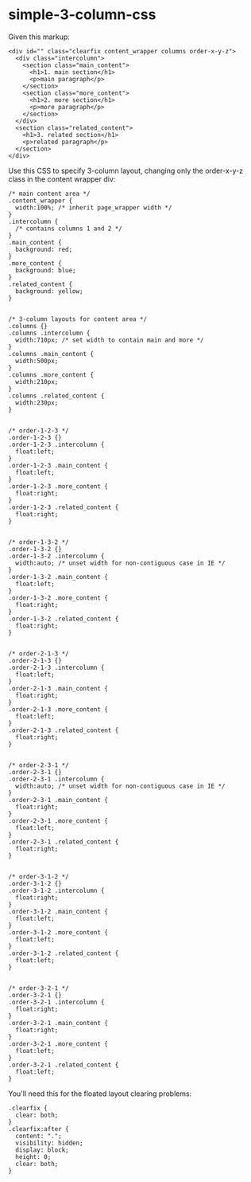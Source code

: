 simple-3-column-css
===================

Given this markup:

    <div id="" class="clearfix content_wrapper columns order-x-y-z">
      <div class="intercolumn">
        <section class="main_content">
          <h1>1. main section</h1>
          <p>main paragraph</p>
        </section>
        <section class="more_content">
          <h1>2. more section</h1>
          <p>more paragraph</p>
        </section>
      </div>
      <section class="related_content">
        <h1>3. related section</h1>
        <p>related paragraph</p>
      </section>
    </div>


Use this CSS to specify 3-column layout, changing only the order-x-y-z class in the content wrapper div:

    /* main content area */
    .content_wrapper {
      width:100%; /* inherit page_wrapper width */
    }
    .intercolumn {
      /* contains columns 1 and 2 */
    }
    .main_content {
      background: red;
    }
    .more_content {
      background: blue;
    }
    .related_content {
      background: yellow;
    }
    

    /* 3-column layouts for content area */
    .columns {}
    .columns .intercolumn {
      width:710px; /* set width to contain main and more */
    }
    .columns .main_content {
      width:500px;
    }
    .columns .more_content {
      width:210px;
    }
    .columns .related_content {
      width:230px;
    }


    /* order-1-2-3 */
    .order-1-2-3 {}
    .order-1-2-3 .intercolumn {
      float:left;
    }
    .order-1-2-3 .main_content {
      float:left;
    }
    .order-1-2-3 .more_content {
      float:right;
    }
    .order-1-2-3 .related_content {
      float:right;
    }


    /* order-1-3-2 */
    .order-1-3-2 {}
    .order-1-3-2 .intercolumn {
      width:auto; /* unset width for non-contiguous case in IE */
    }
    .order-1-3-2 .main_content {
      float:left;
    }
    .order-1-3-2 .more_content {
      float:right;
    }
    .order-1-3-2 .related_content {
      float:right;
    }


    /* order-2-1-3 */
    .order-2-1-3 {}
    .order-2-1-3 .intercolumn {
      float:left;
    }
    .order-2-1-3 .main_content {
      float:right;
    }
    .order-2-1-3 .more_content {
      float:left;
    }
    .order-2-1-3 .related_content {
      float:right;
    }


    /* order-2-3-1 */
    .order-2-3-1 {}
    .order-2-3-1 .intercolumn {
      width:auto; /* unset width for non-contiguous case in IE */
    }
    .order-2-3-1 .main_content {
      float:right;
    }
    .order-2-3-1 .more_content {
      float:left;
    }
    .order-2-3-1 .related_content {
      float:right;
    }


    /* order-3-1-2 */
    .order-3-1-2 {}
    .order-3-1-2 .intercolumn {
      float:right;
    }
    .order-3-1-2 .main_content {
      float:left;
    }
    .order-3-1-2 .more_content {
      float:left;
    }
    .order-3-1-2 .related_content {
      float:left;
    }


    /* order-3-2-1 */
    .order-3-2-1 {}
    .order-3-2-1 .intercolumn {
      float:right;
    }
    .order-3-2-1 .main_content {
      float:right;
    }
    .order-3-2-1 .more_content {
      float:left;
    }
    .order-3-2-1 .related_content {
      float:left;
    }
      
You'll need this for the floated layout clearing problems:

    .clearfix {
      clear: both;
    }
    .clearfix:after {
      content: ".";
      visibility: hidden;
      display: block;
      height: 0;
      clear: both;
    }
